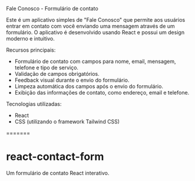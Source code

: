
Fale Conosco - Formulário de contato


Este é um aplicativo simples de "Fale Conosco" que permite aos usuários entrar em contato com você enviando uma mensagem através de um formulário. O aplicativo é desenvolvido usando React e possui um design moderno e intuitivo.

Recursos principais:
- Formulário de contato com campos para nome, email, mensagem, telefone e tipo de serviço.
- Validação de campos obrigatórios.
- Feedback visual durante o envio do formulário.
- Limpeza automática dos campos após o envio do formulário.
- Exibição das informações de contato, como endereço, email e telefone.

Tecnologias utilizadas:
- React
- CSS (utilizando o framework Tailwind CSS)


=======
# react-contact-form
Um formulário de contato React interativo.

